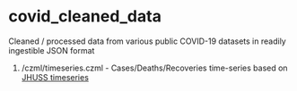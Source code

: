 # covid_cleaned_data
Cleaned / processed data from various public COVID-19 datasets in readily ingestible JSON format

1. /czml/timeseries.czml - Cases/Deaths/Recoveries time-series based on [JHUSS timeseries](https://github.com/CSSEGISandData/COVID-19/tree/master/csse_covid_19_data/csse_covid_19_time_series)
